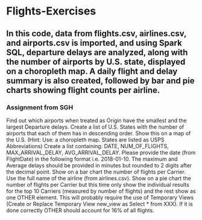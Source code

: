 # Flights-Exercises
## In this code, data from flights.csv, airlines.csv, and airports.csv is imported, and using Spark SQL, departure delays are analyzed, along with the number of airports by U.S. state, displayed on a choropleth map. A daily flight and delay summary is also created, followed by bar and pie charts showing flight counts per airline.
### Assignment from SGH
Find out which airports when treated as Origin have the smallest and the largest Departure delays.
Create a list of U.S. States with the number of airports that each of them has in descending order. Show this on a map of the U.S. (Hint: Use: a choropleth map. States are listed as USPS Abbreviations)
Create a list containing: DATE, NUM_OF_FLIGHTS, MAX_ARRIVAL_DELAY, AVG_ARRIVAL_DELAY. Please provide the date (from FlightDate) in the following format i.e. 2018-01-10. The maximum and Average delays should be provided in minutes but rounded to 2 digits after the decimal point.
Show on a bar chart the number of flights per Carrier. Use the full name of the airline (from airlines.csv).
Show on a pie chart the number of flights per Carrier but this time only show the individual results for the top 10 Carriers (measured by number of flights) and the rest show as one OTHER element. This will probably require the use of Temporary Views (Create or Replace Temporary View new_view as Select * from XXX). If it is done correctly OTHER should account for 16% of all flights.

